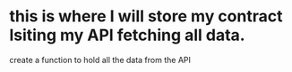 # this is where I will store my contract lsiting my API fetching all data.

create a function to hold all the data from the API